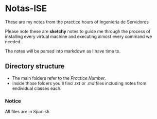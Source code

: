 # Notas-ISE
These are my notes from the practice hours of Ingeniería de Servidores

Please note these are **sketchy** notes to guide me through the process of installing every virtual machine and executing almost every command we needed.

The notes will be parsed into markdown as I have time to.

## Directory structure
- The main folders refer to the *Practice Number*.
- Inside those folders you'll find *.txt* or *.md* files including notes from endividual classes each.

### Notice
All files are in Spanish.
